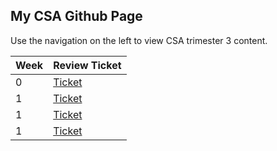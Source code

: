 ## My CSA Github Page

Use the navigation on the left to view CSA trimester 3 content.

| Week | Review Ticket |
| ---- | ---- |
| 0 | [Ticket](https://github.com/mistylavender/RedTailedHawks/issues/6) |
| 1 | [Ticket](https://github.com/4disease/csa/issues/2) |
| 1 | [Ticket](https://github.com/4disease/csa/issues/3) |
| 1 | [Ticket](https://github.com/4disease/csa/issues/4) |
